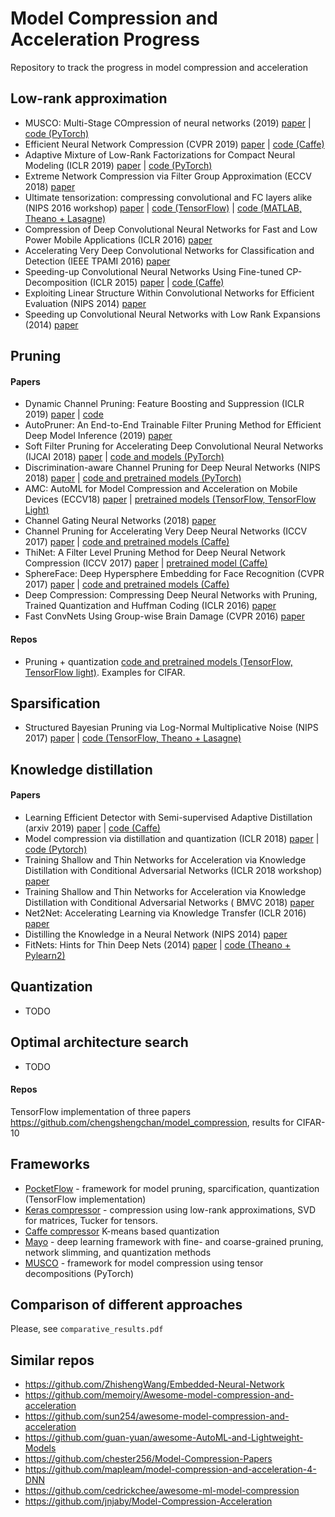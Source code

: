 # Model Compression and Acceleration Progress
Repository to track the progress in model compression and acceleration

## Low-rank approximation

- MUSCO: Multi-Stage COmpression of neural networks (2019)
[paper](https://arxiv.org/abs/1903.09973) | [code (PyTorch)](https://github.com/juliagusak/musco)
- Efficient Neural Network Compression (CVPR 2019)
[paper](https://arxiv.org/abs/1811.12781) | [code (Caffe)](https://github.com/Hyeji-Kim/ENC) 
- Adaptive Mixture of Low-Rank Factorizations for Compact Neural Modeling (ICLR 2019)
[paper](https://openreview.net/pdf?id=B1eHgu-Fim) | [code (PyTorch)](https://github.com/zuenko/ALRF)
- Extreme Network Compression via Filter Group Approximation (ECCV 2018)
[paper](https://arxiv.org/abs/1807.11254)
- Ultimate tensorization: compressing convolutional and FC layers alike (NIPS 2016 workshop)
[paper](https://arxiv.org/abs/1611.03214) | [code (TensorFlow)](https://github.com/timgaripov/TensorNet-TF) | [code (MATLAB, Theano + Lasagne)](https://github.com/Bihaqo/TensorNet)
- Compression of Deep Convolutional Neural Networks for Fast and Low Power Mobile Applications (ICLR 2016)
[paper](https://arxiv.org/abs/1511.06530) 
- Accelerating Very Deep Convolutional Networks for Classification and Detection (IEEE TPAMI 2016)
[paper](https://arxiv.org/abs/1505.06798)
- Speeding-up Convolutional Neural Networks Using Fine-tuned CP-Decomposition (ICLR 2015)
[paper](https://arxiv.org/abs/1412.6553) | [code (Caffe)](https://github.com/vadim-v-lebedev/cp-decomposition)
- Exploiting Linear Structure Within Convolutional Networks for Efficient Evaluation (NIPS 2014)
[paper](https://arxiv.org/abs/1404.0736)
- Speeding up Convolutional Neural Networks with Low Rank Expansions (2014)
[paper](https://arxiv.org/abs/1405.3866)


## Pruning
#### Papers
- Dynamic Channel Pruning: Feature Boosting and Suppression (ICLR 2019)
[paper](https://arxiv.org/abs/1810.05331) | [code](https://github.com/deep-fry/mayo)
- AutoPruner: An End-to-End Trainable Filter Pruning Method for Efficient Deep Model Inference (2019)
[paper](https://arxiv.org/abs/1805.08941)
- Soft Filter Pruning for Accelerating Deep Convolutional Neural Networks (IJCAI 2018)
[paper](https://arxiv.org/abs/1808.06866) | [code and models (PyTorch)](https://github.com/he-y/soft-filter-pruning)
- Discrimination-aware Channel Pruning for Deep Neural Networks (NIPS 2018)
[paper](https://papers.nips.cc/paper/7367-discrimination-aware-channel-pruning-for-deep-neural-networks.pdf) | [code and pretrained models (PyTorch)](https://github.com/SCUT-AILab/DCP)
- AMC: AutoML for Model Compression and Acceleration on Mobile Devices (ECCV18)
[paper](https://arxiv.org/abs/1802.03494) | [pretrained models (TensorFlow, TensorFlow Light)](https://github.com/mit-han-lab/amc-compressed-models)
- Channel Gating Neural Networks (2018)
[paper](https://arxiv.org/abs/1805.12549)
- Channel Pruning for Accelerating Very Deep Neural Networks (ICCV 2017)
[paper](https://arxiv.org/abs/1707.06168) | [code and pretrained models (Caffe)](https://github.com/yihui-he/channel-pruning)
- ThiNet: A Filter Level Pruning Method for Deep Neural Network Compression (ICCV 2017)
[paper](https://arxiv.org/abs/1707.06342) | [pretrained model (Caffe)](https://github.com/Roll920/ThiNet)
- SphereFace: Deep Hypersphere Embedding for Face Recognition (CVPR 2017)
[paper](https://arxiv.org/abs/1704.08063) | [code and pretrained models (Caffe)](https://github.com/isthatyoung/Sphereface-prune) 
- Deep Compression: Compressing Deep Neural Networks with Pruning, Trained Quantization and Huffman Coding (ICLR 2016)
[paper](https://arxiv.org/abs/1510.00149)
- Fast ConvNets Using Group-wise Brain Damage (CVPR 2016)
[paper](http://openaccess.thecvf.com/content_cvpr_2016/papers/Lebedev_Fast_ConvNets_Using_CVPR_2016_paper.pdf)

#### Repos
- Pruning + quantization [code and pretrained models (TensorFlow, TensorFlow light)](https://github.com/vikranth94/Model-Compression). Examples for CIFAR.

## Sparsification
- Structured Bayesian Pruning via Log-Normal Multiplicative Noise (NIPS 2017)
[paper](https://papers.nips.cc/paper/7254-structured-bayesian-pruning-via-log-normal-multiplicative-noise.pdf) | [code (TensorFlow, Theano + Lasagne)](https://github.com/necludov/group-sparsity-sbp)


## Knowledge distillation 
#### Papers
- Learning Efficient Detector with Semi-supervised Adaptive Distillation (arxiv 2019) [paper](https://arxiv.org/abs/1901.00366) | [code (Caffe)](https://github.com/Tangshitao/Semi-supervised-Adaptive-Distillation)
- Model compression via distillation and quantization (ICLR 2018) [paper](https://arxiv.org/abs/1802.05668) | [code (Pytorch)](https://github.com/antspy/quantized_distillation)
- Training Shallow and Thin Networks for Acceleration via Knowledge Distillation with Conditional Adversarial Networks (ICLR 2018 workshop)
[paper](https://arxiv.org/abs/1709.00513)
- Training Shallow and Thin Networks for Acceleration via Knowledge Distillation with Conditional Adversarial Networks ( BMVC 2018)
[paper](https://arxiv.org/abs/1709.00513)
- Net2Net: Accelerating Learning via Knowledge Transfer (ICLR 2016)
[paper](https://arxiv.org/abs/1511.05641)
- Distilling the Knowledge in a Neural Network (NIPS 2014)
[paper](https://arxiv.org/abs/1503.02531)
- FitNets: Hints for Thin Deep Nets (2014)
[paper](https://arxiv.org/abs/1412.6550) | [code (Theano + Pylearn2)](https://github.com/adri-romsor/FitNets)


## Quantization
- TODO

## Optimal architecture search
- TODO

#### Repos
TensorFlow implementation of three papers https://github.com/chengshengchan/model_compression, results for CIFAR-10


## Frameworks
- [PocketFlow](https://github.com/Tencent/PocketFlow) - framework for model pruning, sparcification, quantization (TensorFlow implementation) 
- [Keras compressor](https://github.com/DwangoMediaVillage/keras_compressor) - compression using low-rank approximations, SVD for matrices, Tucker for tensors.
- [Caffe compressor](https://github.com/yuanyuanli85/CaffeModelCompression) K-means based quantization
- [Mayo](https://github.com/deep-fry/mayo) - deep learning framework with fine- and coarse-grained pruning, network slimming, and quantization methods 
- [MUSCO](https://github.com/juliagusak/musco) - framework for model compression using tensor decompositions (PyTorch)

## Comparison of different approaches

Please, see ```comparative_results.pdf``` 


#### 

## Similar repos

- https://github.com/ZhishengWang/Embedded-Neural-Network
- https://github.com/memoiry/Awesome-model-compression-and-acceleration
- https://github.com/sun254/awesome-model-compression-and-acceleration
- https://github.com/guan-yuan/awesome-AutoML-and-Lightweight-Models
- https://github.com/chester256/Model-Compression-Papers
- https://github.com/mapleam/model-compression-and-acceleration-4-DNN
- https://github.com/cedrickchee/awesome-ml-model-compression
- https://github.com/jnjaby/Model-Compression-Acceleration
